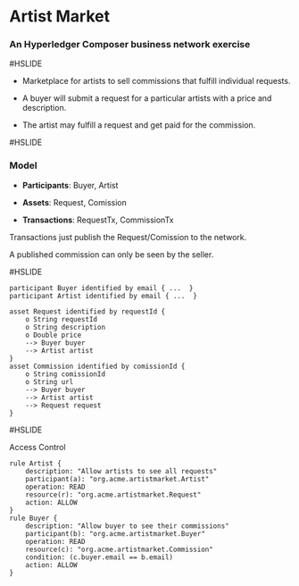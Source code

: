 # Artist Market
### An Hyperledger Composer business network exercise

#HSLIDE

- Marketplace for artists to sell commissions that fulfill individual requests.

- A buyer will submit a request for a particular artists with a price and description.

- The artist may fulfill a request and get paid for the commission.

#HSLIDE

### Model

- **Participants**: Buyer, Artist

- **Assets**: Request, Comission

- **Transactions**: RequestTx, CommissionTx

Transactions just publish the Request/Comission to the network.

A published commission can only be seen by the seller.

#HSLIDE

```
participant Buyer identified by email { ...  }
participant Artist identified by email { ...  }

asset Request identified by requestId {
    o String requestId
    o String description
    o Double price
    --> Buyer buyer
    --> Artist artist
}
asset Commission identified by comissionId {
    o String comissionId
    o String url
    --> Buyer buyer
    --> Artist artist
    --> Request request
}
```

#HSLIDE

Access Control

```
rule Artist {
    description: "Allow artists to see all requests"
    participant(a): "org.acme.artistmarket.Artist"
    operation: READ
    resource(r): "org.acme.artistmarket.Request"
    action: ALLOW
}
rule Buyer {
    description: "Allow buyer to see their commissions"
    participant(b): "org.acme.artistmarket.Buyer"
    operation: READ
    resource(c): "org.acme.artistmarket.Commission"
    condition: (c.buyer.email == b.email)
    action: ALLOW
}
```
